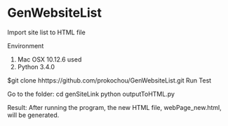# GenWebsiteList
Import site list to HTML file

Environment

1. Mac OSX 10.12.6 used
2. Python 3.4.0

$git clone hhttps://github.com/prokochou/GenWebsiteList.git
Run Test

Go to the folder: cd genSiteLink
python outputToHTML.py

Result:
After running the program, the new HTML file, webPage_new.html, will be generated.
